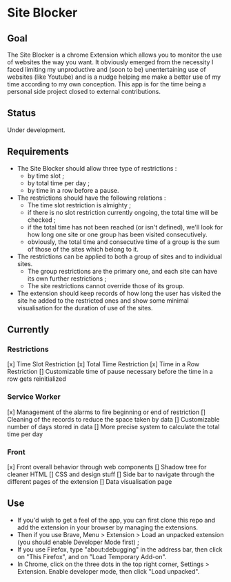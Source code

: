 # Site Blocker

## Goal
The Site Blocker is a chrome Extension which allows you to monitor the use of websites the way you want. 
It obviously emerged from the necessity I faced limiting my unproductive and (soon to be) unentertaining use of websites (like Youtube) and is a nudge helping me make a better use of my time according to my own conception.
This app is for the time being a personal side project closed to external contributions.

## Status
Under development.

## Requirements
* The Site Blocker should allow three type of restrictions :
  * by time slot ;
  * by total time per day ;
  * by time in a row before a pause.
* The restrictions should have the following relations :
  * The time slot restriction is almighty ;
  * if there is no slot restriction currently ongoing, the total time will be checked ;
  * if the total time has not been reached (or isn't defined), we'll look for how long one site or one group has been visited consecutively.
  * obviously, the total time and consecutive time of a group is the sum of those of the sites which belong to it.
* The restrictions can be applied to both a group of sites and to individual sites.
  * The group restrictions are the primary one, and each site can have its own further restrictions ;
  * The site restrictions cannot override those of its group.
* The extension should keep records of how long the user has visited the site he added to the restricted ones and show some minimal visualisation for the duration of use of the sites.
 
## Currently
### Restrictions
[x] Time Slot Restriction
[x] Total Time Restriction
[x] Time in a Row Restriction
[] Customizable time of pause necessary before the time in a row gets reinitialized
### Service Worker
[x] Management of the alarms to fire beginning or end of restriction
[] Cleaning of the records to reduce the space taken by data
[] Customizable number of days stored in data
[] More precise system to calculate the total time per day
### Front
[x] Front overall behavior through web components
[] Shadow tree for cleaner HTML
[] CSS and design stuff
[] Side bar to navigate through the different pages of the extension
[] Data visualisation page

## Use
* If you'd wish to get a feel of the app, you can first clone this repo and add the extension in your browser by managing the extensions.
* Then if you use Brave, Menu > Extension > Load an unpacked extension (you should enable Developer Mode first) ;
* If you use Firefox, type "about:debugging" in the address bar, then click on "This Firefox", and on "Load Temporary Add-on".
* In Chrome, click on the three dots in the top right corner, Settings > Extension. Enable developer mode, then click "Load unpacked".
